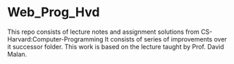 # Web_Prog_Hvd
This repo consists of lecture notes and assignment solutions from CS-Harvard:Computer-Programming 
It consists of series of improvements over it successor folder. This work is based on the lecture taught by Prof. David Malan.

